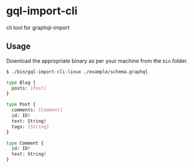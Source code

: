 # gql-import-cli

cli tool for graphql-import

## Usage

Download the appropriate binary as per your machine from the `bin` folder.

```bash
$ ./bin/gql-import-cli-linux ./example/schema.graphql

type Blog {
  posts: [Post]
}

type Post {
  comments: [Comment]
  id: ID!
  text: String!
  tags: [String]
}

type Comment {
  id: ID!
  text: String!
}
```
